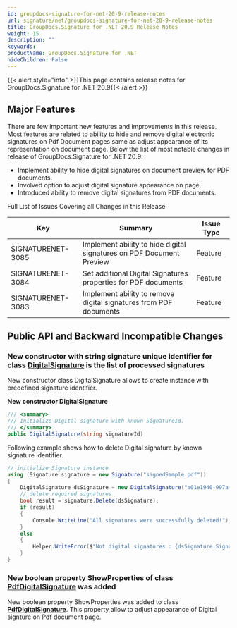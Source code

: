 ```yaml
---
id: groupdocs-signature-for-net-20-9-release-notes
url: signature/net/groupdocs-signature-for-net-20-9-release-notes
title: GroupDocs.Signature for .NET 20.9 Release Notes
weight: 15
description: ""
keywords: 
productName: GroupDocs.Signature for .NET
hideChildren: False
---
```

{{< alert style="info" >}}This page contains release notes for GroupDocs.Signature for .NET 20.9{{< /alert >}}

## Major Features

There are few important new features and improvements in this release. Most features are related to ability to hide and remove digital electronic signatures on Pdf Document pages same as adjust appearance of its representation on document page. Below the list of most notable changes in release of GroupDocs.Signature for .NET 20.9:

* Implement ability to hide digital signatures on document preview for PDF documents.
* Involved option to adjust digital signature appearance on page.
* Introduced ability to remove digital signatures from PDF documents.

Full List of Issues Covering all Changes in this Release

| Key | Summary | Issue Type |
| --- | --- | --- |
| SIGNATURENET-3085 | Implement ability to hide digital signatures on PDF Document Preview | Feature |
| SIGNATURENET-3084 | Set additional Digital Signatures properties for PDF documents | Feature |
| SIGNATURENET-3083 | Implement ability to remove digital signatures from PDF documents | Feature |

## Public API and Backward Incompatible Changes

### New constructor with string signature unique identifier for class [DigitalSignature](https://reference.groupdocs.com/signature/net/groupdocs.signature.domain/digitalsignature) is the list of processed signatures

New constructor class DigitalSignature allows to create instance with predefined signature identifier.

**New constructor DigitalSignature**

```csharp
/// <summary>
/// Initialize Digital signature with known SignatureId.
/// </summary>
public DigitalSignature(string signatureId)
```

Following example shows how to delete Digital signature by known signature identifier.

```csharp
// initialize Signature instance
using (Signature signature = new Signature("signedSample.pdf"))
{
    DigitalSignature dsSignature = new DigitalSignature("a01e1940-997a-444b-89af-9309a2d559a5");
    // delete required signatures
    bool result = signature.Delete(dsSignature);
    if (result)
    {
        Console.WriteLine("All signatures were successfully deleted!");
    }
    else
    {
        Helper.WriteError($"Not digital signatures : {dsSignature.SignatureId}");
    }
}
```

### New boolean property ShowProperties of class [PdfDigitalSignature](https://apireference.groupdocs.com/signature/net/groupdocs.signature.domain/pdfdigitalsignature) was added

New boolean property ShowProperties was added to class **[PdfDigitalSignature](https://apireference.groupdocs.com/signature/net/groupdocs.signature.domain/pdfdigitalsignature)**. This property allow to adjust appearance of Digital signture on Pdf document page.